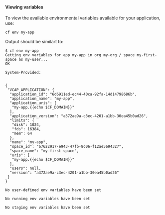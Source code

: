 #### Viewing variables

To view the available environmental variables available for your application, use:

```
cf env my-app
```

Output should be similart to:

```
$ cf env my-app
Getting env variables for app my-app in org my-org / space my-first-space as my-user...
OK

System-Provided:


{
 "VCAP_APPLICATION": {
  "application_id": "6d6911ed-ec44-40ca-92fa-14d14798686b",
  "application_name": "my-app",
  "application_uris": [
   "my-app.{{echo $CF_DOMAIN}}"
  ],
  "application_version": "a372ae9a-c3ec-4201-a1bb-30ea45b0ad26",
  "limits": {
   "disk": 1024,
   "fds": 16384,
   "mem": 64
  },
  "name": "my-app",
  "space_id": "67622917-e943-47fb-8c06-f12ae5694327",
  "space_name": "my-first-space",
  "uris": [
   "my-app.{{echo $CF_DOMAIN}}"
  ],
  "users": null,
  "version": "a372ae9a-c3ec-4201-a1bb-30ea45b0ad26"
 }
}

No user-defined env variables have been set

No running env variables have been set

No staging env variables have been set
```

